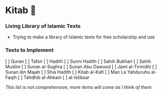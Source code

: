 # Kitab :book:

### Living Library of Islamic Texts

- Trying to make a library of Islamic texts for free scholarship and use

### Texts to Implement

[ ] Quran
[ ] Tafsir
[ ] Hadith
  [ ] Sunni Hadith
    [ ] Sahih Bukhari
    [ ] Sahih Muslim
    [ ] Sunan al-Sughra
    [ ] Sunan Abu Dawood
    [ ] Jami al-Tirmidhi
    [ ] Sunan ibn Majah
  [ ] Shia Hadith
    [ ] Kitab al-Kafi
    [ ] Man La Yahduruhu al-Faqih
    [ ] Tahdhib al-Ahkam
    [ ] al-Istibsar
    
*This list is not comprehensive, more items will come as I think of them*
